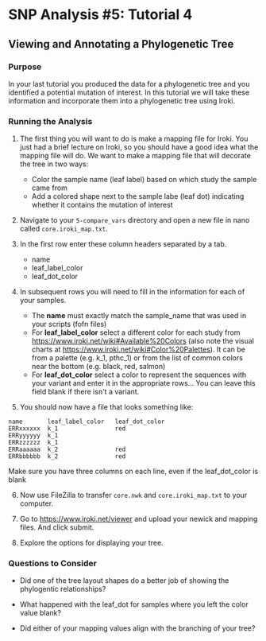 # SNP Analysis #5: Tutorial 4
## Viewing and Annotating a Phylogenetic Tree
### Purpose
In your last tutorial you produced the data for a phylogenetic tree and you identified a potential mutation of interest.  In this tutorial we will take these information and incorporate them into a phylogenetic tree using Iroki.

### Running the Analysis
1. The first thing you will want to do is make a mapping file for Iroki.  You just had a brief lecture on Iroki, so you should have a good idea what the mapping file will do.  We want to make a mapping file that will decorate the tree in two ways:
	* Color the sample name (leaf label) based on which study the sample came from
	* Add a colored shape next to the sample labe (leaf dot) indicating whether it contains the mutation of interest

2. Navigate to your `5-compare_vars` directory and open a new file in nano called `core.iroki_map.txt`.
 
3. In the first row enter these column headers separated by a tab.
	* name
	* leaf_label_color
	* leaf_dot_color

4. In subsequent rows you will need to fill in the information for each of your samples.
	* The __name__ must exactly match the sample_name that was used in your scripts (fofn files)
	* For __leaf_label_color__ select a different color for each study from https://www.iroki.net/wiki#Available%20Colors (also note the visual charts at https://www.iroki.net/wiki#Color%20Palettes).  It can be from a palette (e.g. k_1, pthc_1) or from the list of common colors near the bottom (e.g. black, red, salmon)
	* For __leaf_dot_color__ select a color to represent the sequences with your variant and enter it in the appropriate rows...  You can leave this field blank if there isn't a variant.

5. You should now have a file that looks something like:

```
name       leaf_label_color   leaf_dot_color
ERRxxxxxx  k_1                red
ERRyyyyyy  k_1                
ERRzzzzzz  k_1                
ERRaaaaaa  k_2                red
ERRbbbbbb  k_2                red
```

Make sure you have three columns on each line, even if the leaf_dot_color is blank

6. Now use FileZilla to transfer `core.nwk` and `core.iroki_map.txt` to your computer.

7. Go to https://www.iroki.net/viewer and upload your newick and mapping files.  And click submit.

8. Explore the options for displaying your tree.  

### Questions to Consider

* Did one of the tree layout shapes do a better job of showing the phylogentic relationships?

* What happened with the leaf_dot for samples where you left the color value blank?

* Did either of your mapping values align with the branching of your tree?
